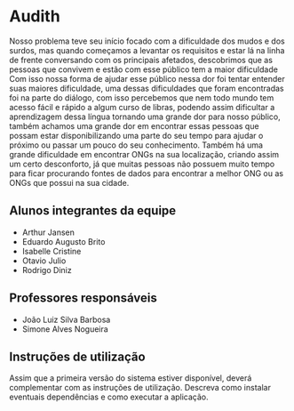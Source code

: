 # Audith

Nosso problema teve seu início focado com a dificuldade dos mudos e dos surdos, mas quando começamos a levantar os requisitos e estar lá na linha de frente conversando com os principais afetados, descobrimos que as pessoas que convivem e estão com esse público tem a maior dificuldade 
	Com isso nossa forma de ajudar esse público nessa dor foi tentar entender suas maiores dificuldade, uma dessas dificuldades que foram encontradas foi na parte do diálogo, com isso percebemos que nem todo mundo tem acesso fácil e rápido a algum curso de libras, podendo assim dificultar a aprendizagem dessa língua tornando uma grande dor para nosso público, também achamos uma grande dor em encontrar essas pessoas que possam estar disponibilizando uma parte do seu tempo para ajudar o próximo ou passar um pouco do seu conhecimento.
Também há uma grande dificuldade em encontrar ONGs na sua localização, criando assim um certo desconforto, já que muitas pessoas não possuem muito tempo para ficar procurando fontes de dados para encontrar a melhor ONG ou as ONGs que possui na sua cidade.   

## Alunos integrantes da equipe

* Arthur Jansen
* Eduardo Augusto Brito
* Isabelle Cristine 
* Otavio Julio
* Rodrigo Diniz


## Professores responsáveis

* João Luiz Silva Barbosa
* Simone Alves Nogueira

## Instruções de utilização

Assim que a primeira versão do sistema estiver disponível, deverá complementar com as instruções de utilização. Descreva como instalar eventuais dependências e como executar a aplicação.
